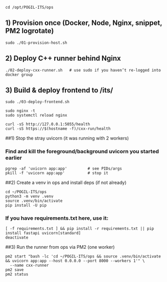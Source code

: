 
```
cd /opt/POGIL-ITS/ops
```
## 1) Provision once (Docker, Node, Nginx, snippet, PM2 logrotate)
```
sudo ./01-provision-host.sh
```
## 2) Deploy C++ runner behind Nginx
```
./02-deploy-cxx-runner.sh   # use sudo if you haven’t re-logged into docker group
```
## 3) Build & deploy frontend to /its/
```
sudo ./03-deploy-frontend.sh

sudo nginx -t
sudo systemctl reload nginx

curl -sS http://127.0.0.1:5055/health
curl -sS https://$(hostname -f)/cxx-run/health
```

##1) Stop the stray uvicorn (it was running with 2 workers)
### Find and kill the foreground/background uvicorn you started earlier
```
pgrep -af 'uvicorn app:app'         # see PIDs/args
pkill -f 'uvicorn app:app'          # stop it
```
##2) Create a venv in ops and install deps (if not already)
```
cd ~/POGIL-ITS/ops
python3 -m venv .venv
source .venv/bin/activate
pip install -U pip
```
### If you have requirements.txt here, use it:
```
[ -f requirements.txt ] && pip install -r requirements.txt || pip install fastapi uvicorn[standard]
deactivate
```
##3) Run the runner from ops via PM2 (one worker)
```
pm2 start "bash -lc 'cd ~/POGIL-ITS/ops && source .venv/bin/activate && uvicorn app:app --host 0.0.0.0 --port 8000 --workers 1'" \
  --name cxx-runner
pm2 save
pm2 status
```

